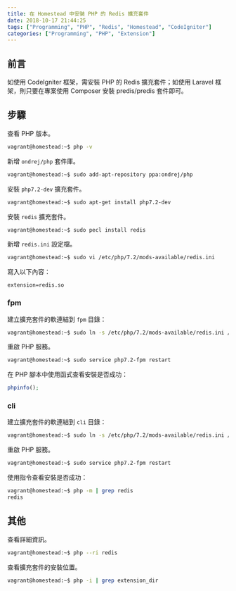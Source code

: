 ```yaml
---
title: 在 Homestead 中安裝 PHP 的 Redis 擴充套件
date: 2018-10-17 21:44:25
tags: ["Programming", "PHP", "Redis", "Homestead", "CodeIgniter"]
categories: ["Programming", "PHP", "Extension"]
---
```


## 前言

如使用 CodeIgniter 框架，需安裝 PHP 的 Redis 擴充套件；如使用 Laravel 框架，則只要在專案使用 Composer 安裝 predis/predis 套件即可。

## 步驟

查看 PHP 版本。

```bash
vagrant@homestead:~$ php -v
```

新增 `ondrej/php` 套件庫。

```bash
vagrant@homestead:~$ sudo add-apt-repository ppa:ondrej/php
```

安裝 `php7.2-dev` 擴充套件。

```bash
vagrant@homestead:~$ sudo apt-get install php7.2-dev
```

安裝 `redis` 擴充套件。

```bash
vagrant@homestead:~$ sudo pecl install redis
```

新增 `redis.ini` 設定檔。

```bash
vagrant@homestead:~$ sudo vi /etc/php/7.2/mods-available/redis.ini
```

寫入以下內容：

```
extension=redis.so
```

### fpm

建立擴充套件的軟連結到 `fpm` 目錄：

```bash
vagrant@homestead:~$ sudo ln -s /etc/php/7.2/mods-available/redis.ini /etc/php/7.2/fpm/conf.d/20-redis.ini
```

重啟 PHP 服務。

```bash
vagrant@homestead:~$ sudo service php7.2-fpm restart
```

在 PHP 腳本中使用函式查看安裝是否成功：

```php
phpinfo();
```

### cli

建立擴充套件的軟連結到 `cli` 目錄：

```bash
vagrant@homestead:~$ sudo ln -s /etc/php/7.2/mods-available/redis.ini /etc/php/7.2/cli/conf.d/20-redis.ini
```

重啟 PHP 服務。

```bash
vagrant@homestead:~$ sudo service php7.2-fpm restart
```

使用指令查看安裝是否成功：

```bash
vagrant@homestead:~$ php -m | grep redis
redis
```

## 其他

查看詳細資訊。

```bash
vagrant@homestead:~$ php --ri redis
```

查看擴充套件的安裝位置。

```bash
vagrant@homestead:~$ php -i | grep extension_dir
```
